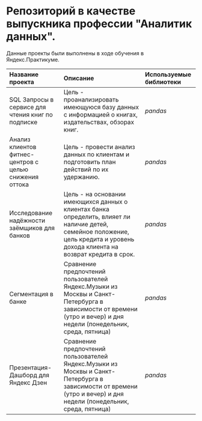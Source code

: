 # Репозиторий в качестве выпускника профессии "Аналитик данных".

Данные проекты были выполнены в ходе обучения в Яндекс.Практикуме.


| Название проекта | Описание | Используемые библиотеки | 
| :---------------------- | :---------------------- | :---------------------- |
| SQL Запросы в сервисе для чтения книг по подписке| Цель - проанализировать имеющуюся базу данных с информацией о книгах, издательствах, обзорах книг.| *pandas* |
| Анализ клиентов фитнес-центров с целью снижения оттока | Цель - провести анализ данных по клиентам и подготовить план действий по их удержанию.| *pandas* |
| Исследование надёжности заёмщиков для банков | Цель - на основании имеющихся данных о клиентах банка определить, влияет ли наличие детей, семейное положение, цель кредита и уровень дохода клиента на возврат кредита в срок.| *pandas* |
| Сегментация в банке | Сравнение предпочтений пользователей Яндекс.Музыки из Москвы и Санкт-Петербурга в зависимости от времени (утро и вечер) и дня недели (понедельник, среда, пятница)| *pandas* |
| Презентация- Дашборд для Яндекс Дзен | Сравнение предпочтений пользователей Яндекс.Музыки из Москвы и Санкт-Петербурга в зависимости от времени (утро и вечер) и дня недели (понедельник, среда, пятница)| *pandas* |

